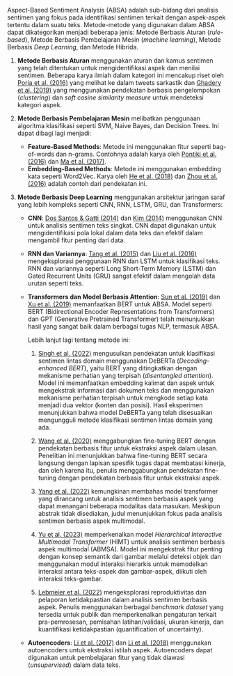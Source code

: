 Aspect-Based Sentiment Analysis (ABSA) adalah sub-bidang dari analisis sentimen yang fokus pada identifikasi sentimen terkait dengan aspek-aspek tertentu dalam suatu teks. Metode-metode yang digunakan dalam ABSA dapat dikategorikan menjadi beberapa jenis: Metode Berbasis Aturan (_rule-based_), Metode Berbasis Pembelajaran Mesin (_machine learning_), Metode Berbasis _Deep Learning_, dan Metode Hibrida.

1. **Metode Berbasis Aturan** menggunakan aturan dan kamus sentimen yang telah ditentukan untuk mengidentifikasi aspek dan menilai sentimen. Beberapa karya ilmiah dalam kategori ini mencakup riset oleh [Poria et al. (2016)](https://sentic.net/sarcasm-detection-with-deep-convolutional-neural-networks.pdf) yang melihat ke dalam tweets sarkastik dan [Ghadery et al. (2019)](https://arxiv.org/abs/1812.03361) yang menggunakan pendekatan berbasis pengelompokan (_clustering_) dan _soft cosine similarity measure_ untuk mendeteksi kategori aspek.

2. **Metode Berbasis Pembelajaran Mesin** melibatkan penggunaan algoritma klasifikasi seperti SVM, Naive Bayes, dan Decision Trees. Ini dapat dibagi lagi menjadi:
    - **Feature-Based Methods**: Metode ini menggunakan fitur seperti bag-of-words dan n-grams. Contohnya adalah karya oleh [Pontiki et al. (2016)](https://aclanthology.org/S16-1002/) dan [Ma et al. (2017)](https://arxiv.org/abs/1709.00893).
    - **Embedding-Based Methods**: Metode ini menggunakan embedding kata seperti Word2Vec. Karya oleh [He et al. (2018)](https://aclanthology.org/P18-2092/) dan [Zhou et al. (2016)](https://aclanthology.org/D16-1058/) adalah contoh dari pendekatan ini.

3. **Metode Berbasis Deep Learning** menggunakan arsitektur jaringan saraf yang lebih kompleks seperti CNN, RNN, LSTM, GRU, dan Transformers:
    - **CNN**: [Dos Santos & Gatti (2014)](https://aclanthology.org/C14-1008/) dan [Kim (2014)](https://aclanthology.org/D14-1181/) menggunakan CNN untuk analisis sentimen teks singkat. CNN dapat digunakan untuk mengidentifikasi pola lokal dalam data teks dan efektif dalam mengambil fitur penting dari data.
    - **RNN dan Variannya**: [Tang et al. (2015)](https://aclanthology.org/D15-1167/) dan [Liu et al. (2016)](https://www.ijcai.org/Proceedings/16/Papers/408.pdf) mengeksplorasi penggunaan RNN dan LSTM untuk klasifikasi teks. RNN dan variannya seperti Long Short-Term Memory (LSTM) dan Gated Recurrent Units (GRU) sangat efektif dalam mengolah data urutan seperti teks.
    - **Transformers dan Model Berbasis Attention**: [Sun et al. (2019)](https://aclanthology.org/N19-1035/) dan [Xu et al. (2019)](https://aclanthology.org/N19-1242/) memanfaatkan BERT untuk ABSA. Model seperti BERT (Bidirectional Encoder Representations from Transformers) dan GPT (Generative Pretrained Transformer) telah menunjukkan hasil yang sangat baik dalam berbagai tugas NLP, termasuk ABSA.
     
        Lebih lanjut lagi tentang metode ini:
        1. [Singh et al. (2022)](https://doi.org/10.1002/cpe.7589) mengusulkan pendekatan untuk klasifikasi sentimen lintas domain menggunakan DeBERTa (_Decoding-enhanced BERT_), yaitu BERT yang ditingkatkan dengan mekanisme perhatian yang terpisah (_disentangled attention_). Model ini memanfaatkan embedding kalimat dan aspek untuk mengekstrak informasi dari dokumen teks dan menggunakan mekanisme perhatian terpisah untuk mengkode setiap kata menjadi dua vektor (konten dan posisi). Hasil eksperimen menunjukkan bahwa model DeBERTa yang telah disesuaikan mengungguli metode klasifikasi sentimen lintas domain yang ada.
        
        2. [Wang et al. (2020)](https://doi.org/10.1609/aaai.v34i10.7248) menggabungkan fine-tuning BERT dengan pendekatan berbasis fitur untuk ekstraksi aspek dalam ulasan. Penelitian ini menunjukkan bahwa fine-tuning BERT secara langsung dengan lapisan spesifik tugas dapat membatasi kinerja, dan oleh karena itu, penulis menggabungkan pendekatan fine-tuning dengan pendekatan berbasis fitur untuk ekstraksi aspek.
        
        3. [Yang et al. (2022)](https://doi.org/10.1016/j.ipm.2022.103038) kemungkinan membahas model transformer yang dirancang untuk analisis sentimen berbasis aspek yang dapat menangani beberapa modalitas data masukan. Meskipun abstrak tidak disediakan, judul menunjukkan fokus pada analisis sentimen berbasis aspek multimodal.
        
        4. [Yu et al. (2023)](https://doi.org/10.1109/TAFFC.2022.3171091) memperkenalkan model _Hierarchical Interactive Multimodal Transformer_ (HIMT) untuk analisis sentimen berbasis aspek multimodal (ABMSA). Model ini mengekstrak fitur penting dengan konsep semantik dari gambar melalui deteksi objek dan menggunakan modul interaksi hierarkis untuk memodelkan interaksi antara teks-aspek dan gambar-aspek, diikuti oleh interaksi teks-gambar.
        
        5. [Lebmeier et al. (2022)](https://doi.org/10.1007/978-3-031-26390-3_31) mengeksplorasi reproduktivitas dan pelaporan ketidakpastian dalam analisis sentimen berbasis aspek. Penulis menggunakan berbagai _benchmark dataset_ yang tersedia untuk publik dan memperkenalkan pengaturan terkait pra-pemrosesan, pemisahan latihan/validasi, ukuran kinerja, dan kuantifikasi ketidakpastian (quantification of uncertainty).

    - **Autoencoders**: [Li et al. (2017)](https://aclanthology.org/P18-1087/) dan [Li et al. (2018)](https://arxiv.org/abs/1805.00760) menggunakan autoencoders untuk ekstraksi istilah aspek. Autoencoders dapat digunakan untuk pembelajaran fitur yang tidak diawasi (_unsupervised_) dalam data teks.
